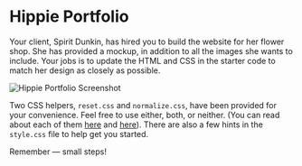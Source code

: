 # Hippie Portfolio

Your client, Spirit Dunkin, has hired you to build the website for her flower shop. She has provided a mockup, in addition to all the images she wants to include. Your jobs is to update the HTML and CSS in the starter code to match her design as closely as possible.

![Hippie Portfolio Screenshot](screenshot.jpg)

Two CSS helpers, `reset.css` and `normalize.css`, have been provided for your convenience. Feel free to use either, both, or neither. (You can read about each of them [here](http://meyerweb.com/eric/tools/css/reset/) and [here](https://github.com/necolas/normalize.css)). There are also a few hints in the `style.css` file to help get you started.

Remember — small steps!
